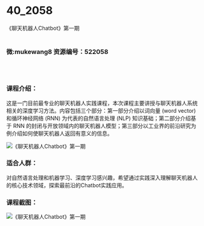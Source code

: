 # 40_2058
《聊天机器人Chatbot》第一期
<br/></br>
<h3>微:mukewang8 资源编号：522058</h3>
<br/></br>
<h3>课程介绍：</h3>
<p>这是一门目前最专业的<a title="查看与 聊天机器人 相关的文章" target="_blank">聊天机器人</a>实践课程，本次课程主要讲授与<a title="查看与 聊天机器人 相关的文章" target="_blank">聊天机器人</a>系统相关的深度学习方法。内容包括三个部分：第一部分介绍以词向量 (word vector) 和循环神经网络 (RNN) 为代表的自然语言处理 (NLP) 知识基础；第二部分介绍基于 RNN 的封闭与开放领域内的聊天机器人模型；第三部分以工业界的前沿研究为例介绍如何使聊天机器人返回有意义的信息。</p>
<p><img src="https://www.ko996.com/wp-content/uploads/img/2018/04/2-31-300x169.png" alt="《聊天机器人Chatbot》第一期"></p>
<h3>适合人群：</h3>
<p>对自然语言处理和机器学习、深度学习感兴趣，希望通过实践深入理解聊天机器人的核心技术领域，探索最前沿的Chatbot实践应用。</p>
<div class="info-desc">
<h3>课程截图：</h3>
<p><img src="https://www.ko996.com/wp-content/uploads/img/2018/04/3-33.png" alt="《聊天机器人Chatbot》第一期"></p>


			
</div>
